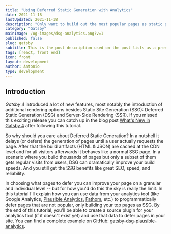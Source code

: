 ```yaml
---
title: "Using Deferred Static Generation with Analytics"
date: 2021-11-18
lastUpdated: 2021-11-18
description: "Only want to build out the most popular pages as static pages? No problem, you can use your analytics tool to control the usage of Deferred Static Generation in Gatsby."
category: "Gatsby"
mainImage: /og-images/dsg-analytics.png?v=1
published: false
slug: gatsby
subtitle: This is the post description used on the post lists as a preview of the content.
tags: [react, front end]
icon: front
layout: development
author: Antonio
type: development
---
```


## Introduction

_Gatsby 4_ introduced a lot of new features, most notably the introduction of additional rendering options besides Static Site Generation (SSG): Deferred Static Generation (DSG) and Server-Side Rendering (SSR). If you missed this exciting release you can catch up in the blog post [What's New in Gatsby 4](https://www.gatsbyjs.com/blog/whats-new-in-gatsby-4/) after following this tutorial.

So why should you care about Deferred Static Generation? In a nutshell it delays (or defers) the generation of pages until a user actually requests the page. After that the build artifacts (HTML & JSON) are cached at the CDN level and for all visitors afterwards it behaves like a normal SSG page. In a scenario where you build thousands of pages but only a subset of them gets regular visits from users, DSG can dramatically improve your build speeds. And you still get the SSG benefits like great SEO, speed, and reliability.

In choosing what pages to defer you can improve your page on a granular and individual level -- but for how you'd do this the sky is really the limit. In this tutorial I'll explain how you can use data from your analytics tool (like Google Analytics, [Plausible Analytics](https://plausible.io), [Fathom](https://usefathom.com/), etc.) to programmatically defer pages that are not popular, only building your top pages as SSG. By the end of this tutorial, you'll be able to create a source plugin for your analytics tool (if it doesn't exist yet) and use that data to defer pages in your site. You can find a complete example on GitHub: [gatsby-dsg-plausible-analytics](https://github.com/LekoArts/gatsby-dsg-plausible-analytics).

<!-- <Alert status="info" title="Prerequisites">

If you want to follow this tutorial step-by-step you'll need to have a couple of accounts for the online platforms in this guide. You need to have a [Gatsby Cloud account](https://www.gatsbyjs.com/dashboard/signup/) and an account on GitHub or GitLab. Since I'm personally a big fan of [Plausible Analytics](https://plausible.io) it'll be used in this tutorial. You can't create a free account there (but start a 30 day trial), so if you need something free you can use Google Analytics.

If you haven't set up your development environment yet, you can follow [Part 0 of the official Gatsby tutorial](https://www.gatsbyjs.com/docs/tutorial/part-0/) to do so.

Lastly, you should already have a Gatsby site locally or on GitHub/GitLab that you can work with and connect to Gatsby Cloud.

</Alert>

## Conceptual Guide

Before I begin to explain the actual steps you need to take, let me take a step back and explain the concept on a high-level. The problem statement is: You can mark pages as deferred, but what should be the differentiator? And one (of probably many) solutions is to take the data of your analytics tool via their API and use that to mark the pages.

So in short:

1. Pull data from analytics tool via their API.
1. Use a common but unique identificator (e.g. the URL of the page) to connect the analytics data to each page node to allow a direct comparison.
1. Mark a page as deferred if it's not one of your top pages using the `defer` key in `createPage` action.

## Adding Analytics to Your Site

**Already have your analytics tool set up on your site? Then you can skip this step.**

Use [gatsby-plugin-plausible](https://www.gatsbyjs.com/plugins/gatsby-plugin-plausible/) to add the necessary tracking script to your site.

```shell
npm install gatsby-plugin-plausible
```

Add the plugin to your `gatsby-config.js` and provide the necessary `domain` option.

```js title=gatsby-config.js
module.exports = {
  plugins: [
    {
      resolve: `gatsby-plugin-plausible`,
      options: {
        // The "domain" is what you chose as an identifier and what comes up in the URL:
        // https://plausible.io/<domain>
        domain: `gatsby-dsg-example`,
      },
    },
  ],
};
```

Be sure to commit and push your change so that the tracking goes live and you can gather some data. If you don't have many visitors yet you can also click around with a couple of devices of your own to generate some data 😋

<Collapsible summary={<em>Not using Plausible Analytics?</em>}>

If you're not using Plausible or don't want to, you can use different plugins to add your analytics tool to your site. For example:

- [gatsby-plugin-google-gtag](https://www.gatsbyjs.com/plugins/gatsby-plugin-google-gtag/)
- [Fathom](https://usefathom.com/docs/integrations/gatsby)

Or use the [plugin library](https://www.gatsbyjs.com/plugins) to find the fitting plugin.

</Collapsible>

## Deploying to Gatsby Cloud

**Already use Gatsby Cloud to build & host your site? Then you can skip this step.**

1. Go to your [Gatsby Cloud Dashboard](https://www.gatsbyjs.com/dashboard/) and click the _Add a site_ button.
1. Import your project from GitHub and select the project you worked on until now.
1. For now you can leave the sections about integrations and environment variables empty. Later you'll need to fill out the environment variables for the local plugin.
1. Finish the wizard by pressing _Create site_.

<Collapsible summary={<em>Want a more detailed walkthrough?</em>}>

No problem! Part 1 of the official Gatsby tutorial has you covered. The guide [Create and Deploy Your First Gatsby Site](https://www.gatsbyjs.com/docs/tutorial/part-1/) walks you through the creation of a Gatsby site itself and then the deployment to Gatsby Cloud. It uses GitHub to host the code of your site.

</Collapsible>

## Creating A Source Plugin

So you've added analytics to your site, gathered some data, and deployed the site to Gatsby Cloud. The Plausible dashboard might look something like this:

![Overview of the Plausible Dashboard. Below the navigation with the logo, a big line chart shows the number of visitors over the timespan of 30 days. Additional information also shows the count of unique visitors, total pageviews, bounce rate, and visit duration. Below the line chart there are two boxes named "Top Sources" and "Top Pages". The "Top Pages" box lists and sorts the pages by visitor count. It shows that the "/", "/another-popular-post", "/super-popular-post" are the top 3 posts.](./plausible-dashboard.jpg)

The information from the _Top Pages_ box is what you'll need to access. And you can do that through Plausible's API. The [Stats API Reference documentation](https://plausible.io/docs/stats-api) explains how and we'll get back to the details there later. But first, go to [plausible.io/settings](https://plausible.io/settings) and obtain an API key. Save it inside an `.env` file in the root of your project with `PLAUSIBLE_API_KEY=your-key`.

<Collapsible summary={<em>Not using Plausible Analytics?</em>}>

While you won't be able to copy/paste the results of each step, you can still follow them. The API endpoint or authentication might be different, or the shape of the result in a slightly different form. But the general idea is the same:

1. Go to your analytics tool's API documentation and check if you need to authenticate requests with them and how. Obtain that authentication then and save it e.g. inside an `.env` file
1. Request the specific API endpoint to get the top pages of your site
1. Create GraphQL nodes with the result

For Google Analytics there's even an existing plugin called [gatsby-source-google-analytics-reporting-api](https://www.gatsbyjs.com/plugins/gatsby-source-google-analytics-reporting-api/). For reference, you can also check out the [Creating a Source Plugin](https://www.gatsbyjs.com/docs/how-to/plugins-and-themes/creating-a-source-plugin/) guide from Gatsby.

</Collapsible>

### Local Plugin

Instead of placing the logic for Plausible inside your `gatsby-node.js` file at the root of your repository, you should create a [local plugin](https://www.gatsbyjs.com/docs/creating-a-local-plugin/) instead. This way your own "gatsby-source-plausible" is easily reusable across your projects.

Start by creating the folder structure `/plugins/gatsby-source-plausible` and create both a `package.json` and `gatsby-node.js` inside it.

```
/your-gatsby-site
└── gatsby-config.js
└── /src
└── /plugins
    └── /gatsby-source-plausible
        |── gatsby-node.js
        └── package.json
```

For the `package.json` use the following contents:

```json title=plugins/gatsby-source-plausible/package.json
{
  "name": "gatsby-source-plausible",
  "version": "1.0.0",
  "main": "index.js",
  "license": "MIT",
  "dependencies": {
    "node-fetch": "^2.6.6"
  }
}
```

Go into `plugins/gatsby-source-plausible` and run `npm install` to install `node-fetch`.

<Alert status="warning" title="node-fetch">

Be sure to only install `node-fetch@cjs` / `node-fetch@^2.0.0` as v3 of `node-fetch` is ESM-only. At the time of writing this guide Gatsby doesn't support handling ESM-only dependencies yet.

</Alert>

Lastly, create some boilerplate code inside `gatsby-node.js` for the next step:

```js title=plugins/gatsby-source-plausible/gatsby-node.js
const fetch = require('node-fetch');
const POST_NODE_TYPE = `PlausibleTopPage`;

exports.sourceNodes = async (
  { actions, createNodeId, createContentDigest },
  { siteId, apiKey }
) => {
  const { createNode } = actions;
};
```

### Retrieving Data & Creating Nodes

The [Plausible Stats API Reference](https://plausible.io/docs/stats-api) explains the `/api/v1/stats/breakdown` endpoint and already has an example for "Top Pages" [further below](https://plausible.io/docs/stats-api#top-pages):

```shell
curl https://plausible.io/api/v1/stats/breakdown?site_id=$SITE_ID&period=6mo&property=event:page&limit=5
  -H "Authorization: Bearer ${TOKEN}"
```

Here, for a period of 6 months the top 5 pages are returned for the given site id. By default, the `limit` is 100. Translating that `curl` command into the shape of `node-fetch` looks something like this:

```js title=plugins/gatsby-source-plausible/gatsby-node.js {3,11-16}
const fetch = require('node-fetch');
const POST_NODE_TYPE = `PlausibleTopPage`;
const API_ENDPOINT = `https://plausible.io/api/v1/stats/breakdown`;

exports.sourceNodes = async (
  { actions, createNodeId, createContentDigest },
  { siteId, apiKey }
) => {
  const { createNode } = actions;

  const API_URL = `${API_ENDPOINT}?site_id=${siteId}&period=6mo&property=event:page`;

  const response = await fetch(API_URL, {
    headers: { Authorization: `Bearer ${apiKey}` },
  });
  const body = await response.json();
};
```

The `siteId` and `apiKey` in the second argument of the `sourceNodes` function are plugin options that get passed through when you set them inside `gatsby-config.js`. The constructed `API_URL` endpoint is the same as Plausible's example except for the removal of the `limit` param.

To authenticate your request to Plausible you set an `Authorization` header in the request using the bearer token method ([What is a Bearer Token?](https://swagger.io/docs/specification/authentication/bearer-authentication/)). As `response` is only a Response stream, you need to use `.json()` to read it to completion and to get data you can actually work with.

All that is left now is to actually create GraphQL nodes from the API response! Use [`createNode`](https://www.gatsbyjs.com/docs/reference/config-files/actions#createNode) to loop over the response and create nodes. In the next step you'll then be able to query `allPlausibleTopPage`. The complete `gatsby-node.js` file:

```js title=plugins/gatsby-source-plausible/gatsby-node.js {18-31}
const fetch = require('node-fetch');
const POST_NODE_TYPE = `PlausibleTopPage`;
const API_ENDPOINT = `https://plausible.io/api/v1/stats/breakdown`;

exports.sourceNodes = async (
  { actions, createNodeId, createContentDigest },
  { siteId, apiKey }
) => {
  const { createNode } = actions;

  const API_URL = `${API_ENDPOINT}?site_id=${siteId}&period=6mo&property=event:page`;

  const response = await fetch(API_URL, {
    headers: { Authorization: `Bearer ${apiKey}` },
  });
  const body = await response.json();

  body.results.forEach((page) => {
    createNode({
      id: createNodeId(`${POST_NODE_TYPE}-${page.page}`),
      slug: page.page,
      visitors: page.visitors,
      parent: null,
      children: [],
      internal: {
        type: POST_NODE_TYPE,
        content: JSON.stringify(page),
        contentDigest: createContentDigest(page),
      },
    });
  });
};
```

Each node needs a unique `id` and by using the helper function `createNodeId` you're ensuring that's the case. `slug` and `visitors` will be queryable later, the keys on `internal` help Gatsby to correctly track and garbage collect nodes.

### Using GraphiQL

Congrats, you wrote a source plugin! Time to test it out and see if it all works. Before you can start the development server, you first need to add your newly created local plugin to `gatsby-config.js`. When using `.env` files you'll also need to initialize `dotenv`. You saved the `PLAUSIBLE_API_KEY` earlier in an `.env` file, and the `siteId` is the same thing as the `domain` for `gatsby-plugin-plausible`.

```js title=gatsby-config.js {1,7-13}
require('dotenv').config();

module.exports = {
  // Rest of your gatsby-config.js...
  plugins: [
    // Rest of your plugins...
    {
      resolve: 'gatsby-source-plausible',
      options: {
        apiKey: process.env.PLAUSIBLE_API_KEY,
        siteId: `gatsby-dsg-example`,
      },
    },
  ],
};
```

<Alert status="warning" title="Add environment variable in Gatsby Cloud">

Don't forget to also set `PLAUSIBLE_API_KEY` inside Gatsby Cloud as an environment variable. Otherwise the plugin won't be able to pull the information from Plausible's API. Go to your **Site Settings** and in the **Environment Variables** card you can add the key.

</Alert>

Now, in the root of your project start the development server with `gatsby develop` and go to `http://localhost:8000/___graphql` and run the following query:

```graphql
query MyQuery {
  allPlausibleTopPage {
    nodes {
      slug
      visitors
    }
  }
}
```

If everything went well you should see something like this:

![A screenshot of the GraphiQL interface in a web browser. It has three main sections: The Explorer, Query Editor, and Result Window. The Query Editor queries for "allPlausibleTopPage" and in the Result Window an array of objects is returned with the slug and visitors for each page.](./graphiql-result.png)

Now it's time for you to interpret the data you see. In this instance the index page and three more pages have the most views by some margin. You might see something similar: The index page & a cohort of pages with the most views, then a noticeable gap, and the rest of the pages. Depending on this metric you should now decide how many pages from that top pages you want to mark as SSG. (For the sake of this tutorial three will be chosen).

## Deferring Low-Traffic Pages

You're nearly there! The last piece of this puzzle is to use the data you get from `allPlausibleTopPage` in your page creation logic inside `gatsby-node.js` of the project. Stop the development server (if you haven't already) and go to your `gatsby-node.js` file at the root of your project (not the `gatsby-node.js` of the plugin). You should have something similar:

```js title=gatsby-node.js
const templatePath = require.resolve(`./src/templates/blog-post.jsx`);

exports.createPages = async ({ graphql, actions }) => {
  const { createPage } = actions;

  const result = await graphql(`
    {
      posts: allMarkdownRemark {
        nodes {
          frontmatter {
            slug
          }
        }
      }
    }
  `);

  result.data.posts.nodes.forEach((post) => {
    const slug = post.frontmatter.slug;
    createPage({
      path: slug,
      component: templatePath,
      context: {
        slug: slug,
      },
    });
  });
};
```

Querying data (in this case markdown) and creating pages through the `createPage` action. A pretty typical `createPages` API call. Extend the GraphQL call with the `allPlausibleTopPage` type:

```graphql
{
  # + Your existing queries
  plausible: allPlausibleTopPage(
    sort: { fields: visitors, order: DESC }
    filter: { slug: { ne: "/" } }
    limit: 3
  ) {
    nodes {
      slug
    }
  }
}
```

And this now really shows the power of Gatsby's GraphQL data layer and the query options you have with it:

- `sort`: The result is filtered by `visitors` in a descending order, so the pages with the most visitors are at the top
- `filter`: Filter out the index page as we don't want to defer it
- `limit`: Only return 3 items

The result will be an array of objects with the `slug` key. For easier comparison you should convert it to an array just containing the slugs. Lastly, you'll be comparing the slug from `allPlausibleTopPage` with the current page `post.frontmatter.slug` to set the `defer` key on the `createPage` call.

The complete `gatsby-node.js` looks something like this:

```js title=gatsby-node.js {15-23,27,30-31,38}
const templatePath = require.resolve(`./src/templates/blog-post.jsx`);

exports.createPages = async ({ graphql, actions }) => {
  const { createPage } = actions;

  const result = await graphql(`
    {
      posts: allMarkdownRemark {
        nodes {
          frontmatter {
            slug
          }
        }
      }
      plausible: allPlausibleTopPage(
        sort: { fields: visitors, order: DESC }
        filter: { slug: { ne: "/" } }
        limit: 3
      ) {
        nodes {
          slug
        }
      }
    }
  `);

  const plausibleTopPages = result.data.plausible.nodes.map(
    (page) => page.slug
  );

  result.data.posts.nodes.forEach((post) => {
    const slug = post.frontmatter.slug;
    const isTopPage = plausibleTopPages.includes(slug);
    createPage({
      path: slug,
      component: templatePath,
      context: {
        slug: slug,
      },
      defer: !isTopPage,
    });
  });
};
```

As at the time of writing this, DSG is not run in `gatsby develop` you'll need to run `gatsby build` and `gatsby serve` to see it in action now!

You can check if it worked by looking at the build output at the end of `gatsby build`:

```shell
┌ src/templates/blog-post.jsx
│ ├   /popular-article/
│ ├   ...2 more pages available
│ ├ D /my-first-post/
│ └ D ...2 more pages available
└ src/pages/index.jsx
  └   /

  ╭────────────────────────────────────────────────────────────────╮
  │   (SSG) Generated at build time                                │
  │ D (DSG) Deferred static generation - page generated at runtime │
  │ ∞ (SSR) Server-side renders at runtime (uses getServerData)    │
  │ λ (Function) Gatsby function                                   │
  ╰────────────────────────────────────────────────────────────────╯
```

So as expected, the index page is SSG, and three posts are marked as DSG (and the correct ones). Great! 🎉 Time to see in action on Gatsby Cloud. Commit your changes and push it to trigger a build on Gatsby Cloud (if you work on a feature branch you'll need to open a PR to trigger a build).

Go to some pages that are marked as deferred. The first request might take a bit longer, after that the requests to other DSG pages should be fast.

You can also see it working in Gatsby Cloud directly. For this, go to the detailed view of a build and go to the _SSR logs_ tab. There you'll see each invocation of a DSG/SSR page.

![Screenshot of a view inside Gatsby Cloud. This page shows the details of a specific build. From top to bottom: Commit message and current deploy URL, information about how long the build & deploy took and that it was published to Gatsby Hosting. Then a little diagram which pages are SSR, DSG, or SSG. Lastly, a tab overview with the tabs Logs, Raw Logs, SSR logs, and Functions. The screenshot shows the SSR logs. They show activity when a page is requested and say that pages are rendered with the DSG rendering strategy.](./gatsby-cloud-ssr-logs.jpg)

## Next Steps

Congrats, you programmatically deferred low-traffic pages using data from your analytics tool! Now it's your task to further personalize which pages to defer and what indicators to use. Maybe use the realtime visitors of a page or filter by specific campaigns you're running.

I hope this also sparked your imagination of what other data sources and methods you could use to programmatically use Deferred Static Generation. Did you build something cool with Deferred Static Generation? Let me know on Twitter at [lekoarts_de](https://www.twitter.com/lekoarts_de)! -->
